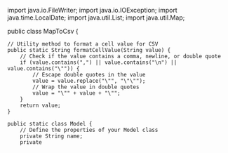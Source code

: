 import java.io.FileWriter;
import java.io.IOException;
import java.time.LocalDate;
import java.util.List;
import java.util.Map;

public class MapToCsv {

    // Utility method to format a cell value for CSV
    public static String formatCellValue(String value) {
        // Check if the value contains a comma, newline, or double quote
        if (value.contains(",") || value.contains("\n") || value.contains("\"")) {
            // Escape double quotes in the value
            value = value.replace("\"", "\"\"");
            // Wrap the value in double quotes
            value = "\"" + value + "\"";
        }
        return value;
    }

    public static class Model {
        // Define the properties of your Model class
        private String name;
        private
